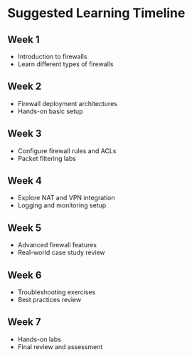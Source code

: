 # Suggested Learning Timeline

## Week 1
- Introduction to firewalls
- Learn different types of firewalls

## Week 2
- Firewall deployment architectures
- Hands-on basic setup

## Week 3
- Configure firewall rules and ACLs
- Packet filtering labs

## Week 4
- Explore NAT and VPN integration
- Logging and monitoring setup

## Week 5
- Advanced firewall features
- Real-world case study review

## Week 6
- Troubleshooting exercises
- Best practices review

## Week 7
- Hands-on labs
- Final review and assessment
